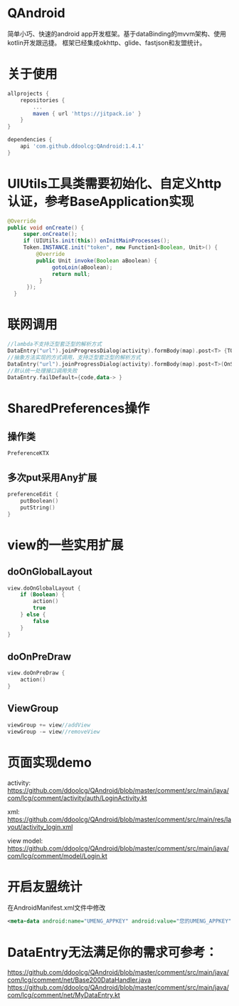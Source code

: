 
# QAndroid
简单小巧、快速的android app开发框架。基于dataBinding的mvvm架构、使用kotlin开发跟迅捷。
框架已经集成okhttp、glide、fastjson和友盟统计。

# 关于使用
~~~gradle
allprojects {
    repositories {
        ...
        maven { url 'https://jitpack.io' }
    }
}
~~~
~~~gradle
dependencies {
    api 'com.github.ddoolcg:QAndroid:1.4.1'
}
~~~

# UIUtils工具类需要初始化、自定义http认证，参考BaseApplication实现
~~~java
@Override
public void onCreate() {
     super.onCreate();
     if (UIUtils.init(this)) onInitMainProcesses();
     Token.INSTANCE.init("token", new Function1<Boolean, Unit>() {
         @Override
         public Unit invoke(Boolean aBoolean) {
              gotoLoin(aBoolean);
              return null;
          }
      });
  }
~~~

# 联网调用
~~~kotlin
//lambda不支持泛型套泛型的解析方式
DataEntry("url").joinProgressDialog(activity).formBody(map).post<T> {TODO()}
//抽象方法实现的方式调用，支持泛型套泛型的解析方式
DataEntry("url").joinProgressDialog(activity).formBody(map).post<T>(OnSuccessListener)
//默认统一处理接口调用失败
DataEntry.failDefault={code,data-> }
~~~

# SharedPreferences操作
## 操作类
~~~kotlin
PreferenceKTX
~~~
## 多次put采用Any扩展
~~~kotlin
preferenceEdit {
    putBoolean()
    putString()
}
~~~

# view的一些实用扩展
## doOnGlobalLayout
~~~kotlin
view.doOnGlobalLayout {
    if (Boolean) {
        action()
        true
    } else {
        false
    }
}
~~~
## doOnPreDraw
~~~kotlin
view.doOnPreDraw {
    action()
}
~~~
## ViewGroup
~~~kotlin
viewGroup += view//addView
viewGroup -= view//removeView
~~~

# 页面实现demo
activity:
https://github.com/ddoolcg/QAndroid/blob/master/comment/src/main/java/com/lcg/comment/activity/auth/LoginActivity.kt

xml:
https://github.com/ddoolcg/QAndroid/blob/master/comment/src/main/res/layout/activity_login.xml

view model:
https://github.com/ddoolcg/QAndroid/blob/master/comment/src/main/java/com/lcg/comment/model/Login.kt

# 开启友盟统计
在AndroidManifest.xml文件中修改 
~~~xml
<meta-data android:name="UMENG_APPKEY" android:value="您的UMENG_APPKEY"/>
~~~

# DataEntry无法满足你的需求可参考：
https://github.com/ddoolcg/QAndroid/blob/master/comment/src/main/java/com/lcg/comment/net/Base200DataHandler.java
https://github.com/ddoolcg/QAndroid/blob/master/comment/src/main/java/com/lcg/comment/net/MyDataEntry.kt
